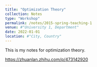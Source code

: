 ```yaml
---
title: "Optimization Theory"
collection: Notes
type: "Workshop"
permalink: /notes/2015-spring-teaching-1
venue: #"University 1, Department"
date: 2022-01-01
location: #"City, Country"
---
```


This is my notes for optimization theory.

https://zhuanlan.zhihu.com/p/473142920

